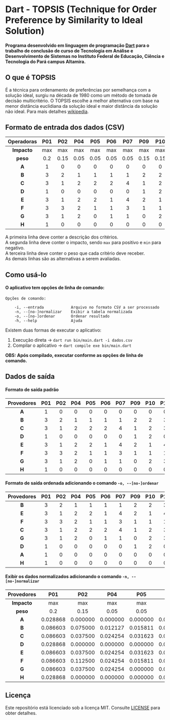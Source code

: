 # Dart - TOPSIS (Technique for Order Preference by Similarity to Ideal Solution)

#### Programa desenvolvido em linguagem de programação [Dart](https://dart.dev/) para o trabalho de conclusão de curso de Tecnologia em Análise e Desenvolvimento de Sistemas no Instituto Federal de Educação, Ciência e Tecnologia do Pará campus Altamira.

## O que é TOPSIS
É a técnica para ordenamento de preferências por semelhança com a solução ideal, surgiu na década de 1980 como um método de tomada de decisão multicritério.
O TOPSIS escolhe a melhor alternativa com base na menor distância euclidiana da solução ideal e maior distância da solução não ideal. Para mais detalhes [wikipedia](https://en.wikipedia.org/wiki/TOPSIS).

## Formato de entrada dos dados (CSV)
| Operadoras | P01 | P02  | P04  | P05  | P06  | P07  | P09  | P10  | P11  |
| :--------: | :-: | :--: | :--: | :--: | :--: | :--: | :--: | :--: | :--: |
| **Impacto**| max | max  | max  | max  | max  | max  | max  | max  | max  |
| **peso**   | 0.2 | 0.15 | 0.05 | 0.05 | 0.05 | 0.05 | 0.15 | 0.15 | 0.15 |
| **A**      |  1  |   0  |   0  |   0  |   0  |   0  |   0  |   0  |   0  |
| **B**      |  3  |   2  |   1  |   1  |   1  |   1  |   2  |   2  |   3  |
| **C**      |  3  |   1  |   2  |   2  |   2  |   4  |   1  |   2  |   3  |
| **D**      |  1  |   0  |   0  |   0  |   0  |   0  |   1  |   2  |   0  |
| **E**      |  3  |   1  |   2  |   2  |   1  |   4  |   2  |   1  |   4  |
| **F**      |  3  |   3  |   2  |   1  |   1  |   3  |   1  |   1  |   1  |
| **G**      |  3  |   1  |   2  |   0  |   1  |   1  |   0  |   2  |   3  |
| **H**      |  1  |   0  |   0  |   0  |   0  |   0  |   0  |   0  |   0  |

A primeira linha deve conter a descrição dos critérios.<br>
A segunda linha deve conter o impacto, sendo `max` para positivo e `min` para negativo.<br>
A terceira linha deve conter o peso que cada critério deve receber.<br>
As demais linhas são as alternativas a serem avaliadas.

## Como usá-lo
#### O aplicativo tem opções de linha de comando:
```Shell
Opções de comando:

    -i, --entrada            Arquivo no formato CSV a ser processado
    -n, --[no-]normalizar    Exibir a tabela normalizada
    -o, --[no-]ordenar       Ordenar resultado
    -h, --help               Ajuda
```
Existem duas formas de executar o aplicativo:
1. Execução direta -> `dart run bin/main.dart -i dados.csv`
2. Compilar o aplicativo -> `dart compile exe bin/main.dart`

**OBS: Após compilado, executar conforme as opções de linha de comando.**

## Dados de saída

#### Formato de saída padrão

| Provedores | P01 | P02 | P04 | P05 | P06 | P07 | P09 | P10 | P11 | [+]Distance | [-]Distance |    Score | Ranking |
|:----------:|:---:|:---:|:---:|:---:|:---:|:---:|:---:|:---:|:---:|:-----------:|------------:|---------:|:-------:|
| **A**      |   1 |   0 |   0 |   0 |   0 |   0 |   0 |   0 |   0 |    0.202785 |         0.0 |      0.0 |   **7** |
| **B**      |   3 |   2 |   1 |   1 |   1 |   1 |   2 |   2 |   3 |    0.056129 |    0.165862 | 0.747157 |   **1** |
| **C**      |   3 |   1 |   2 |   2 |   2 |   4 |   1 |   2 |   3 |    0.090453 |    0.141971 | 0.610827 |   **4** |
| **D**      |   1 |   0 |   0 |   0 |   0 |   0 |   1 |   2 |   0 |    0.173163 |    0.083937 | 0.326477 |   **6** |
| **E**      |   3 |   1 |   2 |   2 |   1 |   4 |   2 |   1 |   4 |    0.084779 |    0.158695 | 0.651794 |   **2** |
| **F**      |   3 |   3 |   2 |   1 |   1 |   3 |   1 |   1 |   1 |    0.092295 |    0.146528 | 0.613542 |   **3** |
| **G**      |   3 |   1 |   2 |   0 |   1 |   1 |   0 |   2 |   3 |    0.127098 |    0.123696 | 0.493218 |   **5** |
| **H**      |   1 |   0 |   0 |   0 |   0 |   0 |   0 |   0 |   0 |    0.202785 |         0.0 |      0.0 |   **8** |

#### Formato de saída ordenada adicionando o comando `-o, --[no-]ordenar`

| Provedores | P01 | P02 | P04 | P05 | P06 | P07 | P09 | P10 | P11 | [+]Distance | [-]Distance |    Score | Ranking |
|:----------:|:---:|:---:|:---:|:---:|:---:|:---:|:---:|:---:|:---:|:-----------:|------------:|---------:|:-------:|
| **B**      |   3 |   2 |   1 |   1 |   1 |   1 |   2 |   2 |   3 |    0.056129 |    0.165862 | 0.747157 |   **1** |
| **E**      |   3 |   1 |   2 |   2 |   1 |   4 |   2 |   1 |   4 |    0.084779 |    0.158695 | 0.651794 |   **2** |
| **F**      |   3 |   3 |   2 |   1 |   1 |   3 |   1 |   1 |   1 |    0.092295 |    0.146528 | 0.613542 |   **3** |
| **C**      |   3 |   1 |   2 |   2 |   2 |   4 |   1 |   2 |   3 |    0.090453 |    0.141971 | 0.610827 |   **4** |
| **G**      |   3 |   1 |   2 |   0 |   1 |   1 |   0 |   2 |   3 |    0.127098 |    0.123696 | 0.493218 |   **5** |
| **D**      |   1 |   0 |   0 |   0 |   0 |   0 |   1 |   2 |   0 |    0.173163 |    0.083937 | 0.326477 |   **6** |
| **A**      |   1 |   0 |   0 |   0 |   0 |   0 |   0 |   0 |   0 |    0.202785 |         0.0 |      0.0 |   **7** |
| **H**      |   1 |   0 |   0 |   0 |   0 |   0 |   0 |   0 |   0 |    0.202785 |         0.0 |      0.0 |   **8** |

#### Exibir os dados normalizados adicionando o comando `-n, --[no-]normalizar`

| Provedores | P01      | P02      | P04      | P05      | P06      | P07      | P09      | P10      | P11      |
|:----------:|:--------:|:--------:|:--------:|:--------:|:--------:|:--------:|:--------:|:--------:|:--------:|
| **Impacto**| max      | max      | max      | max      | max      | max      | max      | max      | max      |
| **peso**   | 0.2      | 0.15     | 0.05     | 0.05     | 0.05     | 0.05     | 0.15     | 0.15     | 0.15     |
| **A**      | 0.028868 | 0.000000 | 0.000000 | 0.000000 | 0.000000 | 0.000000 | 0.000000 | 0.000000 | 0.000000 |
| **B**      | 0.086603 | 0.075000 | 0.012127 | 0.015811 | 0.017678 | 0.007625 | 0.090453 | 0.070711 | 0.067840 |
| **C**      | 0.086603 | 0.037500 | 0.024254 | 0.031623 | 0.035355 | 0.030500 | 0.045227 | 0.070711 | 0.067840 |
| **D**      | 0.028868 | 0.000000 | 0.000000 | 0.000000 | 0.000000 | 0.000000 | 0.045227 | 0.070711 | 0.000000 |
| **E**      | 0.086603 | 0.037500 | 0.024254 | 0.031623 | 0.017678 | 0.030500 | 0.090453 | 0.035355 | 0.090453 |
| **F**      | 0.086603 | 0.112500 | 0.024254 | 0.015811 | 0.017678 | 0.022875 | 0.045227 | 0.035355 | 0.022613 |
| **G**      | 0.086603 | 0.037500 | 0.024254 | 0.000000 | 0.017678 | 0.007625 | 0.000000 | 0.070711 | 0.067840 |
| **H**      | 0.028868 | 0.000000 | 0.000000 | 0.000000 | 0.000000 | 0.000000 | 0.000000 | 0.000000 | 0.000000 |

## Licença

Este repositório está licenciado sob a licença MIT. Consulte [LICENSE](LICENSE.md) para obter detalhes.
